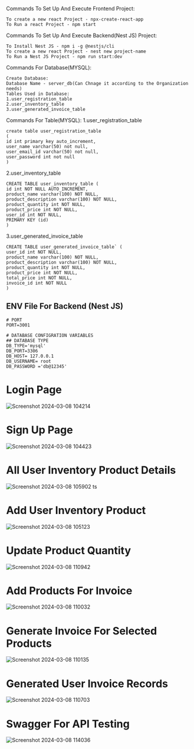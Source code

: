 Commands To Set Up And Execute Frontend Project:
```
To create a new react Project - npx-create-react-app
To Run a react Project - npm start
```
Commands To Set Up And Execute Backend(Nest JS) Project:
```
To Install Nest JS - npm i -g @nestjs/cli
To create a new react Project - nest new project-name
To Run a Nest JS Project - npm run start:dev
```
Commands For Database(MYSQL):
```
Create Database:
Database Name - server_db(Can Chnage it according to the Organization needs)
Tables Used in Database:
1.user_registration_table
2.user_inventory_table
3.user_generated_invoice_table
```
Commands For Table(MYSQL):
1.user_registration_table
```
create table user_registration_table 
(
id int primary key auto_increment,
user_name varchar(50) not null,
user_email_id varchar(50) not null,
user_password int not null
)
```
2.user_inventory_table
```
CREATE TABLE user_inventory_table (
id int NOT NULL AUTO_INCREMENT,
product_name varchar(100) NOT NULL,
product_description varchar(100) NOT NULL,
product_quantity int NOT NULL,
product_price int NOT NULL,
user_id int NOT NULL,
PRIMARY KEY (id)
) 
```
3.user_generated_invoice_table
```
CREATE TABLE user_generated_invoice_table` (
user_id int NOT NULL,
product_name varchar(100) NOT NULL,
product_description varchar(100) NOT NULL,
product_quantity int NOT NULL,
product_price int NOT NULL,
total_price int NOT NULL,
invoice_id int NOT NULL
)
```
## ENV File For Backend (Nest JS)
```
# PORT
PORT=3001

# DATABASE CONFIGRATION VARIABLES
## DATABASE TYPE
DB_TYPE='mysql'
DB_PORT=3306
DB_HOST= 127.0.0.1
DB_USERNAME= root
DB_PASSWORD ='db@12345'
```
# Login Page
![Screenshot 2024-03-08 104214](https://github.com/Baskarrajcodeflow/Product-Inventory-App/assets/149696470/1b01e5f6-b8db-4f30-b37a-aeea1029873e)
# Sign Up Page
![Screenshot 2024-03-08 104423](https://github.com/Baskarrajcodeflow/Product-Inventory-App/assets/149696470/309cd476-df3c-40a7-96d4-9063a79dba8c)
# All User Inventory Product Details
![Screenshot 2024-03-08 105902](https://github.com/Baskarrajcodeflow/Product-Inventory-App/assets/149696470/09ab74f3-52ce-4b79-8806-0be6f728114c)
ts 
# Add User Inventory Product
![Screenshot 2024-03-08 105123](https://github.com/Baskarrajcodeflow/Product-Inventory-App/assets/149696470/72c2165a-1f0c-4fad-a7f7-870303d274ef)
# Update Product Quantity
![Screenshot 2024-03-08 110942](https://github.com/Baskarrajcodeflow/Product-Inventory-App/assets/149696470/f7146110-c0bc-4f5d-bf20-26fa4cf525fa)
# Add Products For Invoice
![Screenshot 2024-03-08 110032](https://github.com/Baskarrajcodeflow/Product-Inventory-App/assets/149696470/670a009e-16af-47c5-b2e2-5df99b00e12a)
# Generate Invoice For Selected Products
 ![Screenshot 2024-03-08 110135](https://github.com/Baskarrajcodeflow/Product-Inventory-App/assets/149696470/fc45d5ad-fded-4e3c-89f1-798b8094c207)
# Generated User Invoice Records
![Screenshot 2024-03-08 110703](https://github.com/Baskarrajcodeflow/Product-Inventory-App/assets/149696470/0e8829cb-915d-45b3-92c7-cfdf0053b826)
# Swagger For API Testing
![Screenshot 2024-03-08 114036](https://github.com/Baskarrajcodeflow/Product-Inventory-App/assets/149696470/82400c8a-0944-41c0-8faa-e2314c6c7c83)

